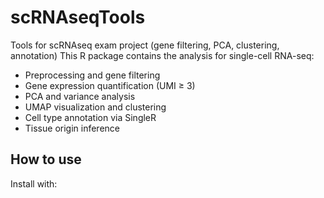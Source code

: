 # scRNAseqTools
Tools for scRNAseq exam project (gene filtering, PCA, clustering, annotation)
This R package contains the  analysis for single-cell RNA-seq:

- Preprocessing and gene filtering
- Gene expression quantification (UMI ≥ 3)
- PCA and variance analysis
- UMAP visualization and clustering
- Cell type annotation via SingleR
- Tissue origin inference

## How to use

Install with:

